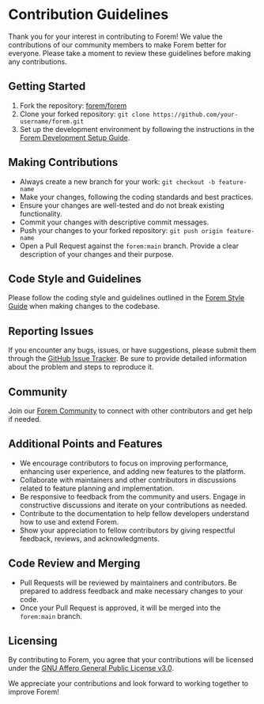 # Contribution Guidelines

Thank you for your interest in contributing to Forem! We value the contributions of our community members to make Forem better for everyone. Please take a moment to review these guidelines before making any contributions.

## Getting Started

1. Fork the repository: [forem/forem](https://github.com/forem/forem/fork)
2. Clone your forked repository: `git clone https://github.com/your-username/forem.git`
3. Set up the development environment by following the instructions in the [Forem Development Setup Guide](https://github.com/forem/forem/blob/main/docs/development_setup.md).

## Making Contributions

- Always create a new branch for your work: `git checkout -b feature-name`
- Make your changes, following the coding standards and best practices.
- Ensure your changes are well-tested and do not break existing functionality.
- Commit your changes with descriptive commit messages.
- Push your changes to your forked repository: `git push origin feature-name`
- Open a Pull Request against the `forem:main` branch. Provide a clear description of your changes and their purpose.

## Code Style and Guidelines

Please follow the coding style and guidelines outlined in the [Forem Style Guide](https://github.com/forem/forem/blob/main/docs/style_guide.md) when making changes to the codebase.

## Reporting Issues

If you encounter any bugs, issues, or have suggestions, please submit them through the [GitHub Issue Tracker](https://github.com/forem/forem/issues). Be sure to provide detailed information about the problem and steps to reproduce it.

## Community

Join our [Forem Community](https://dev.to) to connect with other contributors and get help if needed.

## Additional Points and Features

- We encourage contributors to focus on improving performance, enhancing user experience, and adding new features to the platform.
- Collaborate with maintainers and other contributors in discussions related to feature planning and implementation.
- Be responsive to feedback from the community and users. Engage in constructive discussions and iterate on your contributions as needed.
- Contribute to the documentation to help fellow developers understand how to use and extend Forem.
- Show your appreciation to fellow contributors by giving respectful feedback, reviews, and acknowledgments.

## Code Review and Merging

- Pull Requests will be reviewed by maintainers and contributors. Be prepared to address feedback and make necessary changes to your code.
- Once your Pull Request is approved, it will be merged into the `forem:main` branch.

## Licensing

By contributing to Forem, you agree that your contributions will be licensed under the [GNU Affero General Public License v3.0](https://github.com/forem/forem/blob/main/LICENSE).

We appreciate your contributions and look forward to working together to improve Forem!

